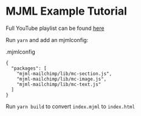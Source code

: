 # MJML Example Tutorial

Full YouTube playlist can be found [here](https://www.youtube.com/playlist?list=PLERlwnGZmXQ0jpG9s8XE_2clpl6fmmryR)

Run `yarn` and add an mjmlconfig:

.mjmlconfig

```
{
  "packages": [
    "mjml-mailchimp/lib/mc-section.js",
    "mjml-mailchimp/lib/mc-image.js",
    "mjml-mailchimp/lib/mc-text.js"
  ]
}
```

Run `yarn build` to convert `index.mjml` to `index.html`

